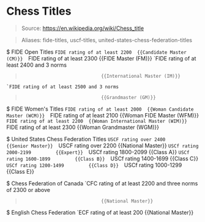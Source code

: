 # Chess Titles

> Source: https://en.wikipedia.org/wiki/Chess_title

> Aliases: fide-titles, uscf-titles, united-states-chess-federation-titles

$ FIDE Open Titles
    `FIDE rating of at least 2200  {{Candidate Master (CM)}} 
    `FIDE rating of at least 2300  {{FIDE Master (FM)}} 
    `FIDE rating of at least 2400 and 3 norms
>                                  {{International Master (IM)}} 
    `FIDE rating of at least 2500 and 3 norms
>                                  {{Grandmaster (GM)}} 

$ FIDE Women's Titles
    `FIDE rating of at least 2000  {{Woman Candidate Master (WCM)}} 
    `FIDE rating of at least 2100  {{Woman FIDE Master (WFM)}} 
    `FIDE rating of at least 2200  {{Woman International Master (WIM)}} 
    `FIDE rating of at least 2300  {{Woman Grandmaster (WGM)}} 

$ United States Chess Federation Titles
    `USCF rating over 2400         {{Senior Master}} 
    `USCF rating over 2200         {{National Master}} 
    `USCf rating 2000-2199         {{Expert}} 
    `USCf rating 1800-2099         {{Class A}} 
    `USCf rating 1600-1899         {{Class B}} 
    `USCf rating 1400-1699         {{Class C}} 
    `USCf rating 1200-1499         {{Class D}} 
    `USCf rating 1000-1299         {{Class E}} 

$ Chess Federation of Canada
    `CFC rating of at least 2200 and three norms of 2300 or above
>                                  {{National Master}} 

$ English Chess Federation
    `ECF rating of at least 200    {{National Master}} 

